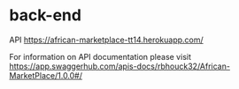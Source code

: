 # back-end

API
https://african-marketplace-tt14.herokuapp.com/

For information on API documentation please visit
https://app.swaggerhub.com/apis-docs/rbhouck32/African-MarketPlace/1.0.0#/
